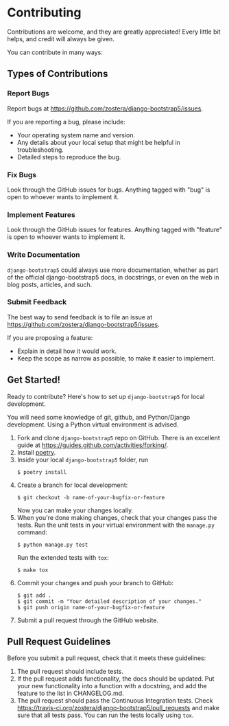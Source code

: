 # Contributing

Contributions are welcome, and they are greatly appreciated! Every
little bit helps, and credit will always be given.

You can contribute in many ways:

## Types of Contributions

### Report Bugs

Report bugs at <https://github.com/zostera/django-bootstrap5/issues>.

If you are reporting a bug, please include:

- Your operating system name and version.
- Any details about your local setup that might be helpful in troubleshooting.
- Detailed steps to reproduce the bug.

### Fix Bugs

Look through the GitHub issues for bugs. Anything tagged with \"bug\" is open to whoever wants to implement it.

### Implement Features

Look through the GitHub issues for features. Anything tagged with \"feature\" is open to whoever wants to implement it.

### Write Documentation

`django-bootstrap5` could always use more documentation, whether as part of the official django-bootstrap5 docs, in docstrings, or even on the web in blog posts, articles, and such.

### Submit Feedback

The best way to send feedback is to file an issue at
<https://github.com/zostera/django-bootstrap5/issues>.

If you are proposing a feature:

- Explain in detail how it would work.
- Keep the scope as narrow as possible, to make it easier to implement.

## Get Started!

Ready to contribute? Here\'s how to set up `django-bootstrap5` for local development.

You will need some knowledge of git, github, and Python/Django development. Using a Python virtual environment is advised.

1. Fork and clone `django-bootstrap5` repo on GitHub. There is an excellent guide at <https://guides.github.com/activities/forking/>.
2. Install [poetry](https://python-poetry.org).
3. Inside your local `django-bootstrap5` folder, run
    ```shell script
    $ poetry install
    ```
4. Create a branch for local development:
    ```shell script
    $ git checkout -b name-of-your-bugfix-or-feature
    ```
    Now you can make your changes locally.
5. When you\'re done making changes, check that your changes pass the tests.
    Run the unit tests in your virtual environment with the `manage.py` command:
    ```shell script
    $ python manage.py test
    ````
    Run the extended tests with `tox`:
    ```shell script
    $ make tox
    ```
6. Commit your changes and push your branch to GitHub:
    ```shell script
    $ git add .
    $ git commit -m "Your detailed description of your changes."
    $ git push origin name-of-your-bugfix-or-feature
    ```
7. Submit a pull request through the GitHub website.

## Pull Request Guidelines

Before you submit a pull request, check that it meets these guidelines:

1. The pull request should include tests.
2. If the pull request adds functionality, the docs should be updated. Put your new functionality into a function with a docstring, and add the feature to the list in CHANGELOG.md.
3. The pull request should pass the Continuous Integration tests. Check <https://travis-ci.org/zostera/django-bootstrap5/pull_requests> and make sure that all tests pass. You can run the tests locally using `tox`.
